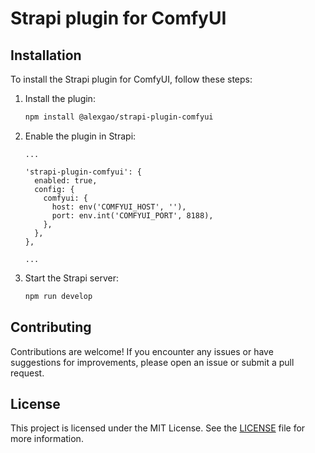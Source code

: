 # Strapi plugin for ComfyUI

## Installation

To install the Strapi plugin for ComfyUI, follow these steps:

1. Install the plugin:

   ```bash
   npm install @alexgao/strapi-plugin-comfyui
   ```

2. Enable the plugin in Strapi:

   ```
   ...

   'strapi-plugin-comfyui': {
     enabled: true,
     config: {
       comfyui: {
         host: env('COMFYUI_HOST', ''),
         port: env.int('COMFYUI_PORT', 8188),
       },
     },
   },

   ...
   ```

3. Start the Strapi server:

   ```bash
   npm run develop
   ```

<!-- ## Usage

To use the Strapi plugin for ComfyUI, follow these steps:

1. Access the Strapi admin panel at `http://localhost:1337/admin`.

2. Navigate to the "Plugins" section in the sidebar.

3. Find the "ComfyUI" plugin and click on it.

4. Configure the plugin settings according to your needs.

5. Save the changes and start using the ComfyUI features in your Strapi project. -->

## Contributing

Contributions are welcome! If you encounter any issues or have suggestions for improvements, please open an issue or submit a pull request.

## License

This project is licensed under the MIT License. See the [LICENSE](LICENSE) file for more information.
